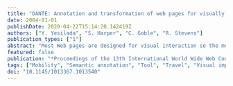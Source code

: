 ```yaml
---
title: "DANTE: Annotation and transformation of web pages for visually impaired users"
date: 2004-01-01
publishDate: 2020-04-22T15:14:20.142419Z
authors: ["Y. Yesilada", "S. Harper", "C. Goble", "R. Stevens"]
publication_types: ["1"]
abstract: "Most Web pages are designed for visual interaction so the mobility, or ease of travel, of visually impaired Web travellers is reduced [2]. Objects that support travel and mobility are not in an appropriate form for nonvisual interaction. Our goal is to enhance the mobility of visually impaired Web travellers by annotating pages with a travel ontology that aims to encapsulate rich structural and navigational knowledge. We propose a semi-Automated tool 'Dante' which aims to analyseWeb pages to extract travel objects, discover their roles, annotate them with a travel ontology and transform pages based on the annotations to enhance the provided mobility support. This poster introduces the travel ontology an d presents howWeb pages are annotated with this ontology to guide the transformations."
featured: false
publication: "*Proceedings of the 13th International World Wide Web Conference on Alternate Track, Papers and Posters, WWW Alt. 2004*"
tags: ["Mobility", "Semantic annotation", "Tool", "Travel", "Visual impairment"]
doi: "10.1145/1013367.1013540"
---
```


